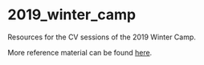 # 2019_winter_camp

Resources for the CV sessions of the 2019 Winter Camp.

More reference material can be found [here](https://web.eecs.umich.edu/~fouhey/teaching/EECS442_W19/schedule.html).